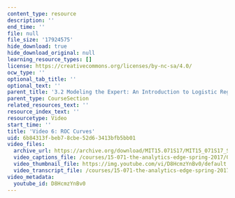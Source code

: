```yaml
---
content_type: resource
description: ''
end_time: ''
file: null
file_size: '17924575'
hide_download: true
hide_download_original: null
learning_resource_types: []
license: https://creativecommons.org/licenses/by-nc-sa/4.0/
ocw_type: ''
optional_tab_title: ''
optional_text: ''
parent_title: '3.2 Modeling the Expert: An Introduction to Logistic Regression'
parent_type: CourseSection
related_resources_text: ''
resource_index_text: ''
resourcetype: Video
start_time: ''
title: 'Video 6: ROC Curves'
uid: 6b84313f-beb7-8cbe-52d6-3413bfb5bb01
video_files:
  archive_url: https://archive.org/download/MIT15.071S17/MIT15_071S17_Session_3.2.10_300k.mp4
  video_captions_file: /courses/15-071-the-analytics-edge-spring-2017/06245971996a5084845f9954d40d14f3_D8HcmzYnBv0.vtt
  video_thumbnail_file: https://img.youtube.com/vi/D8HcmzYnBv0/default.jpg
  video_transcript_file: /courses/15-071-the-analytics-edge-spring-2017/b2058b265bd737e0422bc76844330904_D8HcmzYnBv0.pdf
video_metadata:
  youtube_id: D8HcmzYnBv0
---
```

